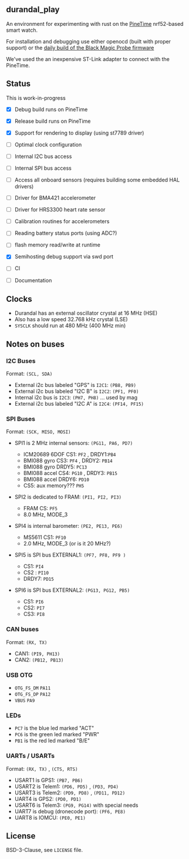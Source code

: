 ## durandal_play 

An environment for experimenting with rust on 
the [PineTime](https://wiki.pine64.org/index.php/PineTime)
 nrf52-based smart watch.

For installation and debugging use either 
openocd (built with proper support) or the 
[daily build of the Black Magic Probe firmware](https://github.com/blacksphere/blackmagic/wiki/Upgrading-Firmware)

We've used the an inexpensive ST-Link adapter to connect with the PineTime.



## Status

This is  work-in-progress

- [x] Debug build runs on PineTime
- [x] Release build runs on PineTime
- [x] Support for rendering to display (using st7789 driver)
- [ ] Optimal clock configuration
- [ ] Internal I2C bus access
- [ ] Internal SPI bus access
- [ ] Access all onboard sensors (requires building some embedded HAL drivers)
- [ ] Driver for BMA421 accelerometer
- [ ] Driver for HRS3300 heart rate sensor
- [ ] Calibration routines for accelerometers
- [ ] Reading battery status ports (using ADC?)
- [ ] flash memory read/write at runtime
- [x] Semihosting debug support via swd port
- [ ] CI
- [ ] Documentation


## Clocks
- Durandal has an external oscillator crystal at 16 MHz (HSE)
- Also has a low speed 32.768 kHz crystal (LSE)
- `SYSCLK` should run at 480 MHz (400 MHz min)

## Notes on buses
###  I2C Buses
Format: `(SCL, SDA)`
- External i2c bus labeled "GPS" is `I2C1`: `(PB8, PB9)`
- External i2c bus labeled "I2C B" is  `I2C2`: `(PF1, PF0)`
- Internal i2c bus is `I2C3`: `(PH7, PH8)` ... used by mag
- External i2c bus labeled "I2C A" is `I2C4`: `(PF14, PF15)`

### SPI Buses
Format:  `(SCK, MISO, MOSI)` 
- SPI1 is 2 MHz internal sensors: `(PG11, PA6, PD7)`
  - ICM20689 6DOF CS1: `PF2` , DRDY1:`PB4`  
  - BMI088 gyro CS3: `PF4` , DRDY2: `PB14` 
  - BMI088 gyro DRDY5: `PC13` 
  - BMI088 accel CS4:  `PG10` , DRDY3: `PB15`
  - BMI088 accel DRDY6: `PD10`
  - CS5: aux memory??? `PH5`

- SPI2 is dedicated to FRAM: `(PI1, PI2, PI3)`
  - FRAM CS: `PF5` 
  - 8.0 MHz, MODE_3 

- SPI4 is internal barometer:  `(PE2, PE13, PE6)`
  - MS5611 CS1: `PF10` 
  - 2.0 MHz, MODE_3  (or is it 20 MHz?)
      
- SPI5 is SPI bus EXTERNAL1: `(PF7, PF8, PF9 )`
  - CS1: `PI4`
  - CS2 : `PI10` 
  - DRDY7: `PD15`
  
- SPI6 is SPI bus EXTERNAL2: `(PG13, PG12, PB5)`
  - CS1: `PI6`
  - CS2: `PI7`
  - CS3: `PI8`


### CAN buses
Format: `(RX, TX)`
- CAN1: `(PI9, PH13)`
- CAN2: `(PB12, PB13)`

### USB OTG
- `OTG_FS_DM` `PA11`
- `OTG_FS_DP` `PA12`
- `VBUS` `PA9`

### LEDs
- `PC7` is the blue led marked "ACT"
- `PC6` is the green led marked "PWR"
- `PB1` is the red led marked "B/E"

### UARTs / USARTs
Format: `(RX, TX)` , `(CTS, RTS)`

- USART1 is GPS1: `(PB7, PB6)`
- USART2 is Telem1: `(PD6, PD5)` , `(PD3, PD4)`
- USART3 is Telem2: `(PD9, PD8)` , `(PD11, PD12)`
- UART4 is GPS2: `(PD0, PD1)` 
- USART6 is Telem3: `(PG9, PG14)` with special needs
- UART7 is debug (dronecode port): `(PF6, PE8)`
- UART8 is IOMCU: `(PE0, PE1)`


## License

BSD-3-Clause, see `LICENSE` file. 